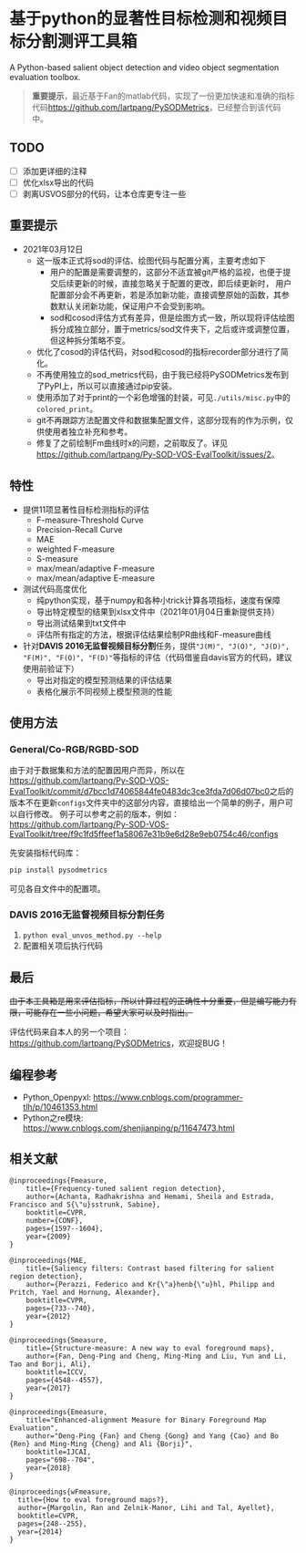 # 基于python的显著性目标检测和视频目标分割测评工具箱

A Python-based salient object detection and video object segmentation evaluation toolbox.

> **重要提示**，最近基于Fan的matlab代码，实现了一份更加快速和准确的指标代码<https://github.com/lartpang/PySODMetrics>，已经整合到该代码中。

## TODO

- [ ] 添加更详细的注释
- [ ] 优化xlsx导出的代码
- [ ] 剥离USVOS部分的代码，让本仓库更专注一些

## 重要提示

- 2021年03月12日
  - 这一版本正式将sod的评估、绘图代码与配置分离，主要考虑如下
    - 用户的配置是需要调整的，这部分不适宜被git严格的监视，也便于提交后续更新的时候，直接忽略关于配置的更改，即后续更新时，
      用户配置部分会不再更新，若是添加新功能，直接调整原始的函数，其参数默认关闭新功能，保证用户不会受到影响。
    - sod和cosod评估方式有差异，但是绘图方式一致，所以现将评估绘图拆分成独立部分，置于metrics/sod文件夹下，之后或许或调整位置，
      但这种拆分策略不变。
  - 优化了cosod的评估代码，对sod和cosod的指标recorder部分进行了简化。
  - 不再使用独立的sod_metrics代码，由于我已经将PySODMetrics发布到了PyPI上，所以可以直接通过pip安装。
  - 使用添加了对于print的一个彩色增强的封装，可见`./utils/misc.py`中的`colored_print`。
  - git不再跟踪方法配置文件和数据集配置文件，这部分现有的作为示例，仅供使用者独立补充和参考。
  - 修复了之前绘制Fm曲线时x的问题，之前取反了。详见<https://github.com/lartpang/Py-SOD-VOS-EvalToolkit/issues/2>。

## 特性

* 提供11项显著性目标检测指标的评估
  - F-measure-Threshold Curve
  - Precision-Recall Curve
  - MAE
  - weighted F-measure
  - S-measure
  - max/mean/adaptive F-measure
  - max/mean/adaptive E-measure
* 测试代码高度优化
  - 纯python实现，基于numpy和各种小trick计算各项指标，速度有保障
  - 导出特定模型的结果到xlsx文件中（2021年01月04日重新提供支持）
  - 导出测试结果到txt文件中
  - 评估所有指定的方法，根据评估结果绘制PR曲线和F-measure曲线
* 针对**DAVIS 2016无监督视频目标分割**任务，提供`"J(M)", "J(O)", "J(D)", "F(M)", "F(O)", "F(D)"`等指标的评估（代码借鉴自davis官方的代码，建议使用前验证下）
  - 导出对指定的模型预测结果的评估结果
  - 表格化展示不同视频上模型预测的性能

## 使用方法

### General/Co-RGB/RGBD-SOD

由于对于数据集和方法的配置因用户而异，所以在<https://github.com/lartpang/Py-SOD-VOS-EvalToolkit/commit/d7bcc1d74065844fe0483dc3ce3fda7d06d07bc0>之后的版本不在更新`configs`文件夹中的这部分内容，直接给出一个简单的例子，用户可以自行修改。
例子可以参考之前的版本，例如：<https://github.com/lartpang/Py-SOD-VOS-EvalToolkit/tree/f9c1fd5ffeef1a58067e31b9e6d28e9eb0754c46/configs>

先安装指标代码库：

```python
pip install pysodmetrics
```

可见各自文件中的配置项。

### DAVIS 2016无监督视频目标分割任务

1. `python eval_unvos_method.py --help`
2. 配置相关项后执行代码

## 最后

~~由于本工具箱是用来评估指标，所以计算过程的正确性十分重要，但是编写能力有限，可能存在一些小问题，希望大家可以及时指出。~~

评估代码来自本人的另一个项目：<https://github.com/lartpang/PySODMetrics>，欢迎捉BUG！

## 编程参考

- Python_Openpyxl: <https://www.cnblogs.com/programmer-tlh/p/10461353.html>
- Python之re模块: <https://www.cnblogs.com/shenjianping/p/11647473.html>

## 相关文献

```text
@inproceedings{Fmeasure,
    title={Frequency-tuned salient region detection},
    author={Achanta, Radhakrishna and Hemami, Sheila and Estrada, Francisco and S{\"u}sstrunk, Sabine},
    booktitle=CVPR,
    number={CONF},
    pages={1597--1604},
    year={2009}
}

@inproceedings{MAE,
    title={Saliency filters: Contrast based filtering for salient region detection},
    author={Perazzi, Federico and Kr{\"a}henb{\"u}hl, Philipp and Pritch, Yael and Hornung, Alexander},
    booktitle=CVPR,
    pages={733--740},
    year={2012}
}

@inproceedings{Smeasure,
    title={Structure-measure: A new way to eval foreground maps},
    author={Fan, Deng-Ping and Cheng, Ming-Ming and Liu, Yun and Li, Tao and Borji, Ali},
    booktitle=ICCV,
    pages={4548--4557},
    year={2017}
}

@inproceedings{Emeasure,
    title="Enhanced-alignment Measure for Binary Foreground Map Evaluation",
    author="Deng-Ping {Fan} and Cheng {Gong} and Yang {Cao} and Bo {Ren} and Ming-Ming {Cheng} and Ali {Borji}",
    booktitle=IJCAI,
    pages="698--704",
    year={2018}
}

@inproceedings{wFmeasure,
  title={How to eval foreground maps?},
  author={Margolin, Ran and Zelnik-Manor, Lihi and Tal, Ayellet},
  booktitle=CVPR,
  pages={248--255},
  year={2014}
}
```
